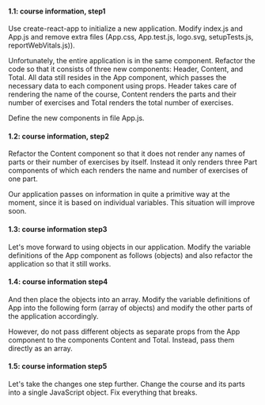 #### 1.1: course information, step1

Use create-react-app to initialize a new application. Modify index.js and App.js
and remove extra files (App.css, App.test.js, logo.svg, setupTests.js, reportWebVitals.js)).

Unfortunately, the entire application is in the same component. Refactor the code so that it consists of three new components: Header, Content, and Total. All data still resides in the App component, which passes the necessary data to each component using props. Header takes care of rendering the name of the course, Content renders the parts and their number of exercises and Total renders the total number of exercises.

Define the new components in file App.js.

#### 1.2: course information, step2

Refactor the Content component so that it does not render any names of parts or their number of exercises by itself. Instead it only renders three Part components of which each renders the name and number of exercises of one part.

Our application passes on information in quite a primitive way at the moment, since it is based on individual variables. This situation will improve soon.

#### 1.3: course information step3

Let's move forward to using objects in our application. Modify the variable definitions of the App component as follows (objects) and also refactor the application so that it still works.

#### 1.4: course information step4

And then place the objects into an array. Modify the variable definitions of App into the following form (array of objects) and modify the other parts of the application accordingly.

However, do not pass different objects as separate props from the App component to the components Content and Total. Instead, pass them directly as an array.

#### 1.5: course information step5

Let's take the changes one step further. Change the course and its parts into a single JavaScript object. Fix everything that breaks.
